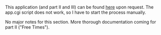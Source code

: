 This application (and part II and III) can be found [here](http://ix.cs.uoregon.edu:7743) upon request.
The app.cgi script does not work, so I have to start the process manually.

No major notes for this section. More thorough documentation coming for part II ("Free Times").
